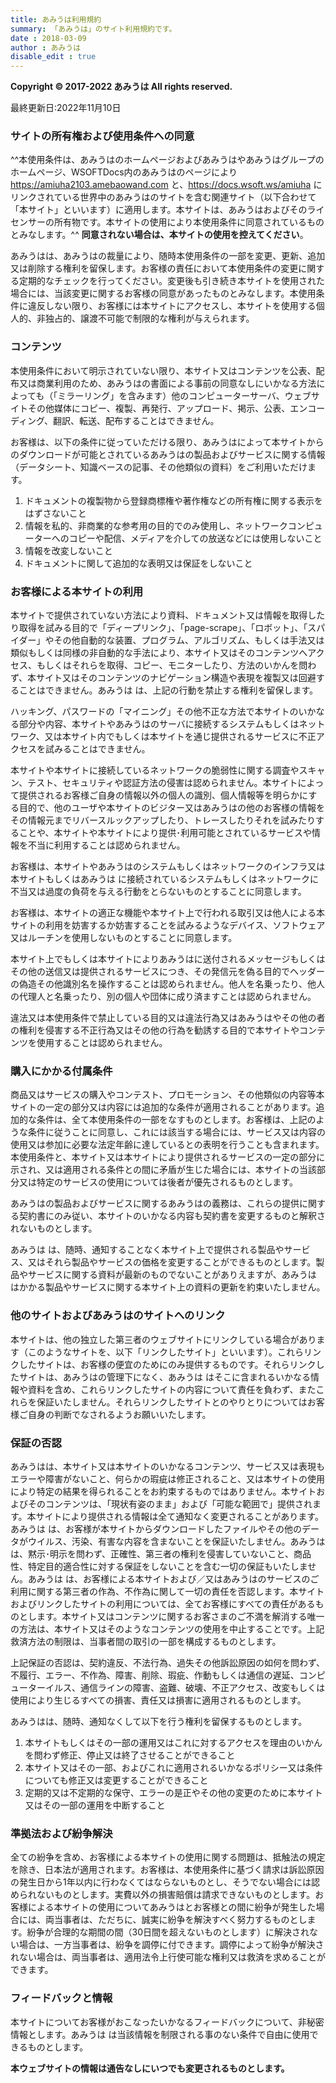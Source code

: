 ```yaml
---
title: あみうは利用規約
summary: 「あみうは」のサイト利用規約です。
date : 2018-03-09
author : あみうは
disable_edit : true
---
```

**Copyright © 2017-2022 あみうは All rights reserved.**

最終更新日:2022年11月10日

### サイトの所有権および使用条件への同意
^^本使用条件は、あみうはのホームページおよびあみうはやあみうはグループのホームページ、WSOFTDocs内のあみうはのページにより https://amiuha2103.amebaowand.com と、https://docs.wsoft.ws/amiuha にリンクされている世界中のあみうはのサイトを含む関連サイト（以下合わせて「本サイト」といいます）に適用します。本サイトは、あみうはおよびそのライセンサーの所有物です。本サイトの使用により本使用条件に同意されているものとみなします。^^ **同意されない場合は、本サイトの使用を控えてください**。

あみうはは、あみうはの裁量により、随時本使用条件の一部を変更、更新、追加又は削除する権利を留保します。お客様の責任において本使用条件の変更に関する定期的なチェックを行ってください。変更後も引き続き本サイトを使用された場合には、当該変更に関するお客様の同意があったものとみなします。本使用条件に違反しない限り、お客様には本サイトにアクセスし、本サイトを使用する個人的、非独占的、譲渡不可能で制限的な権利が与えられます。

### コンテンツ
本使用条件において明示されていない限り、本サイト又はコンテンツを公表、配布又は商業利用のため、あみうはの書面による事前の同意なしにいかなる方法によっても（「ミラーリング」を含みます）他のコンピューターサーバ、ウェブサイトその他媒体にコピー、複製、再発行、アップロード、掲示、公表、エンコーディング、翻訳、転送、配布することはできません。

お客様は、以下の条件に従っていただける限り、あみうはによって本サイトからのダウンロードが可能とされているあみうはの製品およびサービスに関する情報（データシート、知識ベースの記事、その他類似の資料）をご利用いただけます。

1. ドキュメントの複製物から登録商標権や著作権などの所有権に関する表示をはずさないこと
2. 情報を私的、非商業的な参考用の目的でのみ使用し、ネットワークコンピューターへのコピーや配信、メディアを介しての放送などには使用しないこと
3. 情報を改変しないこと
4. ドキュメントに関して追加的な表明又は保証をしないこと

### お客様による本サイトの利用
本サイトで提供されていない方法により資料、ドキュメント又は情報を取得したり取得を試みる目的で「ディープリンク」、「page-scrape」、「ロボット」、「スパイダー」やその他自動的な装置、プログラム、アルゴリズム、もしくは手法又は類似もしくは同様の非自動的な手法により、本サイト又はそのコンテンツへアクセス、もしくはそれらを取得、コピー、モニターしたり、方法のいかんを問わず、本サイト又はそのコンテンツのナビゲーション構造や表現を複製又は回避することはできません。あみうは は、上記の行動を禁止する権利を留保します。

ハッキング、パスワードの「マイニング」その他不正な方法で本サイトのいかなる部分や内容、本サイトやあみうはのサーバに接続するシステムもしくはネットワーク、又は本サイト内でもしくは本サイトを通じ提供されるサービスに不正アクセスを試みることはできません。

本サイトや本サイトに接続しているネットワークの脆弱性に関する調査やスキャン、テスト、セキュリティや認証方法の侵害は認められません。本サイトによって提供されるお客様ご自身の情報以外の個人の識別、個人情報等を明らかにする目的で、他のユーザや本サイトのビジター又はあみうはの他のお客様の情報をその情報元までリバースルックアップしたり、トレースしたりそれを試みたりすることや、本サイトや本サイトにより提供･利用可能とされているサービスや情報を不当に利用することは認められません。

お客様は、本サイトやあみうはのシステムもしくはネットワークのインフラ又は本サイトもしくはあみうは に接続されているシステムもしくはネットワークに不当又は過度の負荷を与える行動をとらないものとすることに同意します。

お客様は、本サイトの適正な機能や本サイト上で行われる取引又は他人による本サイトの利用を妨害するか妨害することを試みるようなデバイス、ソフトウェア又はルーチンを使用しないものとすることに同意します。

本サイト上でもしくは本サイトによりあみうはに送付されるメッセージもしくはその他の送信又は提供されるサービスにつき、その発信元を偽る目的でヘッダーの偽造その他識別名を操作することは認められません。他人を名乗ったり、他人の代理人と名乗ったり、別の個人や団体に成り済ますことは認められません。

違法又は本使用条件で禁止している目的又は違法行為又はあみうはやその他の者の権利を侵害する不正行為又はその他の行為を勧誘する目的で本サイトやコンテンツを使用することは認められません。

### 購入にかかる付属条件
商品又はサービスの購入やコンテスト、プロモーション、その他類似の内容等本サイトの一定の部分又は内容には追加的な条件が適用されることがあります。追加的な条件は、全て本使用条件の一部をなすものとします。お客様は、上記のような条件に従うことに同意し、これには該当する場合には、サービス又は内容の使用又は参加に必要な法定年齢に達しているとの表明を行うことも含まれます。本使用条件と、本サイト又は本サイトにより提供されるサービスの一定の部分に示され、又は適用される条件との間に矛盾が生じた場合には、本サイトの当該部分又は特定のサービスの使用については後者が優先されるものとします。

あみうはの製品およびサービスに関するあみうはの義務は、これらの提供に関する契約書にのみ従い、本サイトのいかなる内容も契約書を変更するものと解釈されないものとします。

あみうは は、随時、通知することなく本サイト上で提供される製品やサービス、又はそれら製品やサービスの価格を変更することができるものとします。製品やサービスに関する資料が最新のものでないことがありえますが、あみうは はかかる製品やサービスに関する本サイト上の資料の更新を約束いたしません。

### 他のサイトおよびあみうはのサイトへのリンク
本サイトは、他の独立した第三者のウェブサイトにリンクしている場合があります（このようなサイトを、以下「リンクしたサイト」といいます）。これらリンクしたサイトは、お客様の便宜のためにのみ提供するものです。それらリンクしたサイトは、あみうはの管理下になく、あみうは はそこに含まれるいかなる情報や資料を含め、これらリンクしたサイトの内容について責任を負わず、またこれらを保証いたしません。それらリンクしたサイトとのやりとりについてはお客様ご自身の判断でなされるようお願いいたします。

### 保証の否認

あみうはは、本サイト又は本サイトのいかなるコンテンツ、サービス又は表現もエラーや障害がないこと、何らかの瑕疵は修正されること、又は本サイトの使用により特定の結果を得られることをお約束するものではありません。本サイトおよびそのコンテンツは、「現状有姿のまま」および「可能な範囲で」提供されます。本サイトにより提供される情報は全て通知なく変更されることがあります。あみうは は、お客様が本サイトからダウンロードしたファイルやその他のデータがウイルス、汚染、有害な内容を含まないことを保証いたしません。あみうは は、黙示･明示を問わず、正確性、第三者の権利を侵害していないこと、商品性、特定目的適合性に対する保証をしないことを含む一切の保証もいたしません。あみうは は、お客様による本サイトおよび／又はあみうはのサービスのご利用に関する第三者の作為、不作為に関して一切の責任を否認します。本サイトおよびリンクしたサイトの利用については、全てお客様にすべての責任があるものとします。本サイト又はコンテンツに関するお客さまのご不満を解消する唯一の方法は、本サイト又はそのようなコンテンツの使用を中止することです。上記救済方法の制限は、当事者間の取引の一部を構成するものとします。

上記保証の否認は、契約違反、不法行為、過失その他訴訟原因の如何を問わず、不履行、エラー、不作為、障害、削除、瑕疵、作動もしくは通信の遅延、コンピューターイルス、通信ラインの障害、盗難、破壊、不正アクセス、改変もしくは使用により生じるすべての損害、責任又は損害に適用されるものとします。

あみうはは、随時、通知なくして以下を行う権利を留保するものとします。

1. 本サイトもしくはその一部の運用又はこれに対するアクセスを理由のいかんを問わず修正、停止又は終了させることができること
2. 本サイト又はその一部、およびこれに適用されるいかなるポリシー又は条件についても修正又は変更することができること
3. 定期的又は不定期的な保守、エラーの是正やその他の変更のために本サイト又はその一部の運用を中断すること

### 準拠法および紛争解決
全ての紛争を含め、お客様による本サイトの使用に関する問題は、抵触法の規定を除き、日本法が適用されます。お客様は、本使用条件に基づく請求は訴訟原因の発生日から1年以内に行わなくてはならないものとし、そうでない場合には認められないものとします。実費以外の損害賠償は請求できないものとします。お客様による本サイトの使用についてあみうはとお客様との間に紛争が発生した場合には、両当事者は、ただちに、誠実に紛争を解決すべく努力するものとします。紛争が合理的な期間の間（30日間を超えないものとします）に解決されない場合は、一方当事者は、紛争を調停に付できます。調停によって紛争が解決されない場合は、両当事者は、適用法令上行使可能な権利又は救済を求めることができます。

### フィードバックと情報
本サイトについてお客様がおこなったいかなるフィードバックについて、非秘密情報とします。あみうは は当該情報を制限される事のない条件で自由に使用できるものとします。

**本ウェブサイトの情報は通告なしにいつでも変更されるものとします。**